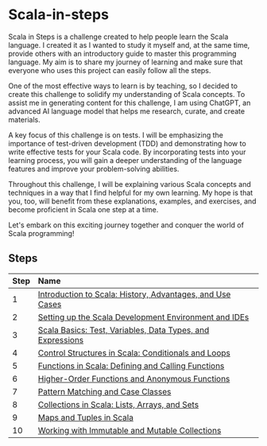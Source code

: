 # Scala-in-steps

Scala in Steps is a challenge created to help people learn the Scala language. I created it as I wanted to study it myself and, at the same time, provide others with an introductory guide to master this programming language. My aim is to share my journey of learning and make sure that everyone who uses this project can easily follow all the steps.

One of the most effective ways to learn is by teaching, so I decided to create this challenge to solidify my understanding of Scala concepts. To assist me in generating content for this challenge, I am using ChatGPT, an advanced AI language model that helps me research, curate, and create materials.

A key focus of this challenge is on tests. I will be emphasizing the importance of test-driven development (TDD) and demonstrating how to write effective tests for your Scala code. By incorporating tests into your learning process, you will gain a deeper understanding of the language features and improve your problem-solving abilities.

Throughout this challenge, I will be explaining various Scala concepts and techniques in a way that I find helpful for my own learning. My hope is that you, too, will benefit from these explanations, examples, and exercises, and become proficient in Scala one step at a time.

Let's embark on this exciting journey together and conquer the world of Scala programming!


## Steps

| Step | Name                                                                                |
|---|:------------------------------------------------------------------------------------|
| 1 | [Introduction to Scala: History, Advantages, and Use Cases](./step_01_introduction) |
| 2 | [Setting up the Scala Development Environment and IDEs](./step_02_environment)      |
| 3 | [Scala Basics: Test, Variables, Data Types, and Expressions](./step_03_basics)      |
| 4 | [Control Structures in Scala: Conditionals and Loops](./step_04_control_structures) |
| 5 | [Functions in Scala: Defining and Calling Functions](./README.md)                   |
| 6 | [Higher-Order Functions and Anonymous Functions](./README.md)                       |
| 7 | [Pattern Matching and Case Classes](./README.md)                                    |
| 8 | [Collections in Scala: Lists, Arrays, and Sets](./README.md)                        |
| 9 | [Maps and Tuples in Scala](./README.md)                                             | 
| 10| [Working with Immutable and Mutable Collections](./README.md)                       |